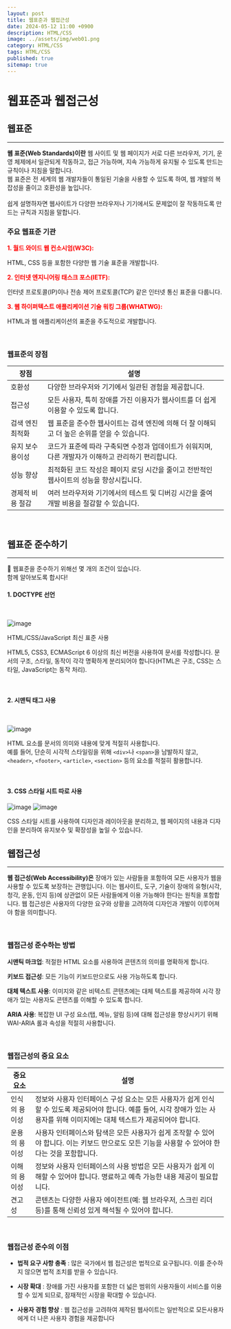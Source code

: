 ```yaml
---
layout: post
title: 웹표준과 웹접근성
date: 2024-05-12 11:00 +0900
description: HTML/CSS 
image: ../assets/img/web01.png
category: HTML/CSS 
tags: HTML/CSS 
published: true
sitemap: true
---
```


# 웹표준과 웹접근성



## 웹표준
---

**웹 표준(Web Standards)이란** 웹 사이트 및 웹 페이지가 서로 다른 브라우저, 기기, 운영 체제에서 일관되게 작동하고, 접근 가능하며, 지속 가능하게 유지될 수 있도록 만드는 규칙이나 지침을 말합니다.    
웹 표준은 전 세계의 웹 개발자들이 통일된 기술을 사용할 수 있도록 하여, 웹 개발의 복잡성을 줄이고 호환성을 높입니다.   
<br>
쉽게 설명하자면 웹사이트가 다양한 브라우저나 기기에서도 문제없이 잘 작동하도록 만드는 규칙과 지침을 말합니다.

### 주요 웹표준 기관

<span style="color: red;"> **1. 월드 와이드 웹 컨소시엄(W3C):** </span>

HTML, CSS 등을 포함한 다양한 웹 기술 표준을 개발합니다.   

<span style="color: red;"> **2. 인터넷 엔지니어링 태스크 포스(IETF):** </span>

인터넷 프로토콜(IP)이나 전송 제어 프로토콜(TCP) 같은 인터넷 통신 표준을 다룹니다.

<span style="color: red;"> **3. 웹 하이퍼텍스트 애플리케이션 기술 워킹 그룹(WHATWG):**</span>

HTML과 웹 애플리케이션의 표준을 주도적으로 개발합니다.   

<br>

### 웹표준의 장점   

| 장점              | 설명                                                                                      |
|-----------------|-----------------------------------------------------------------------------------------|
| 호환성            | 다양한 브라우저와 기기에서 일관된 경험을 제공합니다.                                                    |
| 접근성            | 모든 사용자, 특히 장애를 가진 이용자가 웹사이트를 더 쉽게 이용할 수 있도록 합니다.                                 |
| 검색 엔진 최적화   | 웹 표준을 준수한 웹사이트는 검색 엔진에 의해 더 잘 이해되고 더 높은 순위를 얻을 수 있습니다.                           |
| 유지 보수 용이성   | 코드가 표준에 따라 구축되면 수정과 업데이트가 쉬워지며, 다른 개발자가 이해하고 관리하기 편리합니다.                     |
| 성능 향상          | 최적화된 코드 작성은 페이지 로딩 시간을 줄이고 전반적인 웹사이트의 성능을 향상시킵니다.                             |
| 경제적 비용 절감   | 여러 브라우저와 기기에서의 테스트 및 디버깅 시간을 줄여 개발 비용을 절감할 수 있습니다.                                |

<br>

## 웹표준 준수하기   
---

📌 웹표준을 준수하기 위해선 몇 개의 조건이 있습니다.   
함께 알아보도록 합시다!


#### 1. DOCTYPE  선언

<br>

![image](https://github.com/kimyih/movie-chart/assets/163376151/3120e6f1-92d5-4595-96be-151ca5acc10f)

HTML/CSS/JavaScript 최신 표준 사용

HTML5, CSS3, ECMAScript 6 이상의 최신 버전을 사용하여 문서를 작성합니다.
문서의 구조, 스타일, 동작이 각각 명확하게 분리되어야 합니다(HTML은 구조, CSS는 스타일, JavaScript는 동작 처리).

<br>

#### 2. 시맨틱 태그 사용

<br>

![image](https://github.com/kimyih/movie-chart/assets/163376151/ded6c25a-8fd7-48fa-9d8f-a700fb89e934)   

HTML 요소를 문서의 의미와 내용에 맞게 적절히 사용합니다.    
예를 들어, 단순히 시각적 스타일링을 위해 `<div>`나 `<span>`을 남발하지 않고, `<header>`, `<footer>`, `<article>`, `<section>` 등의 요소를 적절히 활용합니다.   

<br>

#### 3. CSS 스타일 시트 따로 사용

![image](https://github.com/kimyih/movie-chart/assets/163376151/cee4900e-13e3-4d04-bb34-6227da305b77)
![image](https://github.com/kimyih/movie-chart/assets/163376151/e0a835bb-f184-4971-beb8-ed22deff7913)

CSS 스타일 시트를 사용하여 디자인과 레이아웃을 분리하고, 웹 페이지의 내용과 디자인을 분리하여 유지보수 및 확장성을 높일 수 있습니다.

## 웹접근성
--- 

**웹 접근성(Web Accessibility)은** 장애가 있는 사람들을 포함하여 모든 사용자가 웹을 사용할 수 있도록 보장하는 관행입니다. 이는 웹사이트, 도구, 기술이 장애의 유형(시각, 청각, 운동, 인지 등)에 상관없이 모든 사람들에게 이용 가능해야 한다는 원칙을 포함합니다. 웹 접근성은 사용자의 다양한 요구와 상황을 고려하여 디자인과 개발이 이루어져야 함을 의미합니다.  

<br>

### 웹접근성 준수하는 방법

**시맨틱 마크업**: 적절한 HTML 요소를 사용하여 콘텐츠의 의미를 명확하게 합니다.   

**키보드 접근성**: 모든 기능이 키보드만으로도 사용 가능하도록 합니다.    

**대체 텍스트 사용**: 이미지와 같은 비텍스트 콘텐츠에는 대체 텍스트를 제공하여 시각 장애가 있는 사용자도 콘텐츠를 이해할 수 있도록 합니다.    

**ARIA 사용**: 복잡한 UI 구성 요소(탭, 메뉴, 알림 등)에 대해 접근성을 향상시키기 위해 WAI-ARIA 롤과 속성을 적절히 사용합니다.   

<br>

### 웹접근성의 중요 요소


| **중요 요소**   | **설명** |
|----------------|---------|
| 인식의 용이성  | 정보와 사용자 인터페이스 구성 요소는 모든 사용자가 쉽게 인식할 수 있도록 제공되어야 합니다. 예를 들어, 시각 장애가 있는 사용자를 위해 이미지에는 대체 텍스트가 제공되어야 합니다. |
| 운용의 용이성  | 사용자 인터페이스와 탐색은 모든 사용자가 쉽게 조작할 수 있어야 합니다. 이는 키보드 만으로도 모든 기능을 사용할 수 있어야 한다는 것을 포함합니다. |
| 이해의 용이성  | 정보와 사용자 인터페이스의 사용 방법은 모든 사용자가 쉽게 이해할 수 있어야 합니다. 명료하고 예측 가능한 내용 제공이 필요합니다. |
| 견고성        | 콘텐츠는 다양한 사용자 에이전트(예: 웹 브라우저, 스크린 리더 등)를 통해 신뢰성 있게 해석될 수 있어야 합니다. |   

<br>

### 웹접근성 준수의 이점

- **법적 요구 사항 충족** : 많은 국가에서 웹 접근성은 법적으로 요구됩니다. 이를 준수하지 않으면 법적 조치를 받을 수 있습니다.   

- **시장 확대** : 장애를 가진 사용자를 포함한 더 넓은 범위의 사용자들이 서비스를 이용할 수 있게 되므로, 잠재적인 시장을 확대할 수 있습니다.   

- **사용자 경험 향상** : 웹 접근성을 고려하여 제작된 웹사이트는 일반적으로 모든사용자에게 더 나은 사용자 경험을 제공합니다

